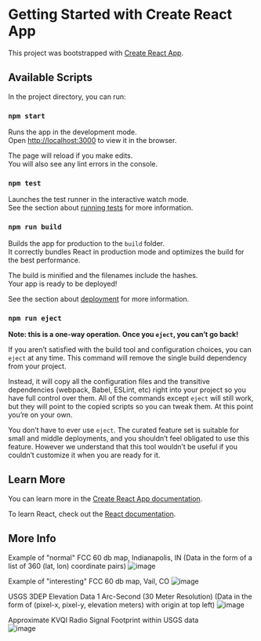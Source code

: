 # Getting Started with Create React App

This project was bootstrapped with [Create React App](https://github.com/facebook/create-react-app).

## Available Scripts

In the project directory, you can run:

### `npm start`

Runs the app in the development mode.\
Open [http://localhost:3000](http://localhost:3000) to view it in the browser.

The page will reload if you make edits.\
You will also see any lint errors in the console.

### `npm test`

Launches the test runner in the interactive watch mode.\
See the section about [running tests](https://facebook.github.io/create-react-app/docs/running-tests) for more information.

### `npm run build`

Builds the app for production to the `build` folder.\
It correctly bundles React in production mode and optimizes the build for the best performance.

The build is minified and the filenames include the hashes.\
Your app is ready to be deployed!

See the section about [deployment](https://facebook.github.io/create-react-app/docs/deployment) for more information.

### `npm run eject`

**Note: this is a one-way operation. Once you `eject`, you can’t go back!**

If you aren’t satisfied with the build tool and configuration choices, you can `eject` at any time. This command will remove the single build dependency from your project.

Instead, it will copy all the configuration files and the transitive dependencies (webpack, Babel, ESLint, etc) right into your project so you have full control over them. All of the commands except `eject` will still work, but they will point to the copied scripts so you can tweak them. At this point you’re on your own.

You don’t have to ever use `eject`. The curated feature set is suitable for small and middle deployments, and you shouldn’t feel obligated to use this feature. However we understand that this tool wouldn’t be useful if you couldn’t customize it when you are ready for it.

## Learn More

You can learn more in the [Create React App documentation](https://facebook.github.io/create-react-app/docs/getting-started).

To learn React, check out the [React documentation](https://reactjs.org/).

## More Info

Example of "normal" FCC 60 db map, Indianapolis, IN (Data in the form of a list of 360 (lat, lon) coordinate pairs)
![image](https://github.com/user-attachments/assets/717e81ab-46aa-4001-82d0-b142822845a2)


Example of "interesting" FCC 60 db map, Vail, CO
![image](https://github.com/user-attachments/assets/161f9903-7b8d-4540-8364-a6d961d46f11)


USGS 3DEP Elevation Data 1 Arc-Second (30 Meter Resolution) (Data in the form of (pixel-x, pixel-y, elevation meters) with origin at top left)
![image](https://github.com/user-attachments/assets/0e1057e5-6c3a-413c-94cf-6f3daedf7e4a)

Approximate KVQI Radio Signal Footprint within USGS data\
![image](https://github.com/user-attachments/assets/5e4969a1-5c64-4328-a1bb-95a8674bc813)


